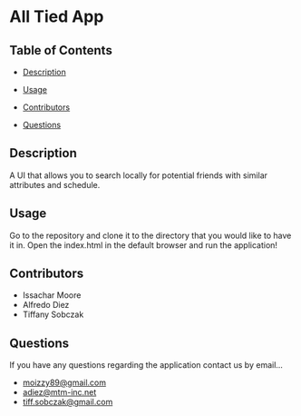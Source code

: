 # All Tied App



## Table of Contents

* [Description](#description)

* [Usage](#usage)

* [Contributors](#contributors)

* [Questions](#questions)

## Description

A UI that allows you to search locally for potential friends with similar attributes and schedule. 

## Usage

Go to the repository and clone it to the directory that you would like to have it in. Open the index.html in the default browser and run the application!

## Contributors

* Issachar Moore
* Alfredo Diez
* Tiffany Sobczak

## Questions

If you have any questions regarding the application contact us by email...

* moizzy89@gmail.com
* adiez@mtm-inc.net
* tiff.sobczak@gmail.com



